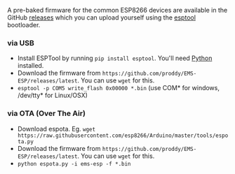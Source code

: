 
A pre-baked firmware for the common ESP8266 devices are available in the GitHub [releases](https://github.com/proddy/EMS-ESP/releases) which you can upload yourself using the [esptool](https://github.com/espressif/esptool) bootloader.

### via USB

- Install ESPTool by running `pip install esptool`. You'll need [Python](https://www.python.org/downloads/) installed.
- Download the firmware from `https://github.com/proddy/EMS-ESP/releases/latest`. You can use `wget` for this.
- `esptool -p COM5 write_flash 0x00000 *.bin` (use COM* for windows, /dev/tty* for Linux/OSX)

### via OTA (Over The Air)

- Download espota. Eg. `wget https://raw.githubusercontent.com/esp8266/Arduino/master/tools/espota.py`
- Download the firmware from `https://github.com/proddy/EMS-ESP/releases/latest`. You can use `wget` for this.
- `python espota.py -i ems-esp -f *.bin`

